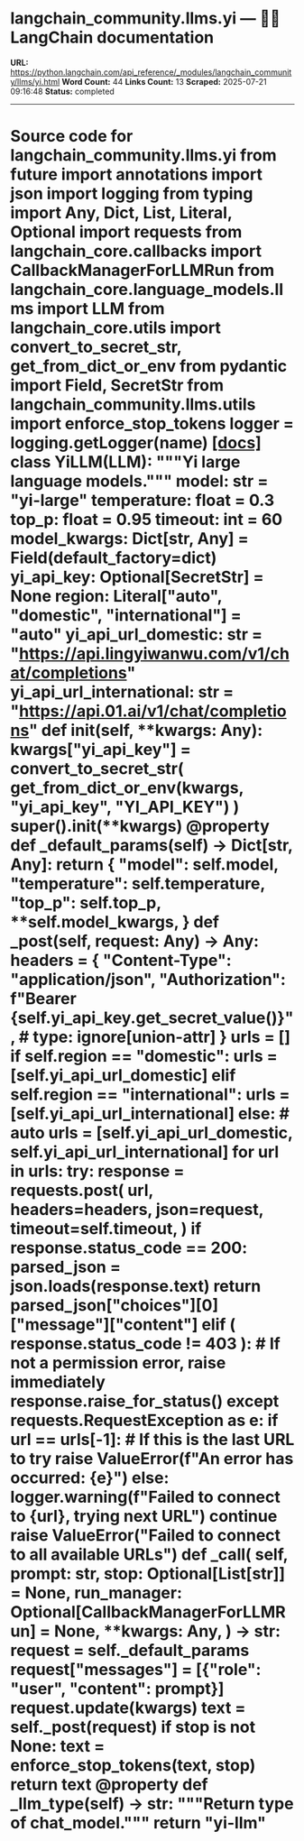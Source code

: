 # langchain_community.llms.yi — 🦜🔗 LangChain  documentation

**URL:** https://python.langchain.com/api_reference/_modules/langchain_community/llms/yi.html
**Word Count:** 44
**Links Count:** 13
**Scraped:** 2025-07-21 09:16:48
**Status:** completed

---

# Source code for langchain\_community.llms.yi               from __future__ import annotations          import json     import logging     from typing import Any, Dict, List, Literal, Optional          import requests     from langchain_core.callbacks import CallbackManagerForLLMRun     from langchain_core.language_models.llms import LLM     from langchain_core.utils import convert_to_secret_str, get_from_dict_or_env     from pydantic import Field, SecretStr          from langchain_community.llms.utils import enforce_stop_tokens          logger = logging.getLogger(__name__)                              [[docs]](https://python.langchain.com/api_reference/community/llms/langchain_community.llms.yi.YiLLM.html#langchain_community.llms.yi.YiLLM)     class YiLLM(LLM):         """Yi large language models."""              model: str = "yi-large"         temperature: float = 0.3         top_p: float = 0.95         timeout: int = 60         model_kwargs: Dict[str, Any] = Field(default_factory=dict)              yi_api_key: Optional[SecretStr] = None         region: Literal["auto", "domestic", "international"] = "auto"         yi_api_url_domestic: str = "https://api.lingyiwanwu.com/v1/chat/completions"         yi_api_url_international: str = "https://api.01.ai/v1/chat/completions"              def __init__(self, **kwargs: Any):             kwargs["yi_api_key"] = convert_to_secret_str(                 get_from_dict_or_env(kwargs, "yi_api_key", "YI_API_KEY")             )             super().__init__(**kwargs)              @property         def _default_params(self) -> Dict[str, Any]:             return {                 "model": self.model,                 "temperature": self.temperature,                 "top_p": self.top_p,                 **self.model_kwargs,             }              def _post(self, request: Any) -> Any:             headers = {                 "Content-Type": "application/json",                 "Authorization": f"Bearer {self.yi_api_key.get_secret_value()}",  # type: ignore[union-attr]             }                  urls = []             if self.region == "domestic":                 urls = [self.yi_api_url_domestic]             elif self.region == "international":                 urls = [self.yi_api_url_international]             else:  # auto                 urls = [self.yi_api_url_domestic, self.yi_api_url_international]                  for url in urls:                 try:                     response = requests.post(                         url,                         headers=headers,                         json=request,                         timeout=self.timeout,                     )                          if response.status_code == 200:                         parsed_json = json.loads(response.text)                         return parsed_json["choices"][0]["message"]["content"]                     elif (                         response.status_code != 403                     ):  # If not a permission error, raise immediately                         response.raise_for_status()                 except requests.RequestException as e:                     if url == urls[-1]:  # If this is the last URL to try                         raise ValueError(f"An error has occurred: {e}")                     else:                         logger.warning(f"Failed to connect to {url}, trying next URL")                         continue                  raise ValueError("Failed to connect to all available URLs")              def _call(             self,             prompt: str,             stop: Optional[List[str]] = None,             run_manager: Optional[CallbackManagerForLLMRun] = None,             **kwargs: Any,         ) -> str:             request = self._default_params             request["messages"] = [{"role": "user", "content": prompt}]             request.update(kwargs)             text = self._post(request)             if stop is not None:                 text = enforce_stop_tokens(text, stop)             return text              @property         def _llm_type(self) -> str:             """Return type of chat_model."""             return "yi-llm"